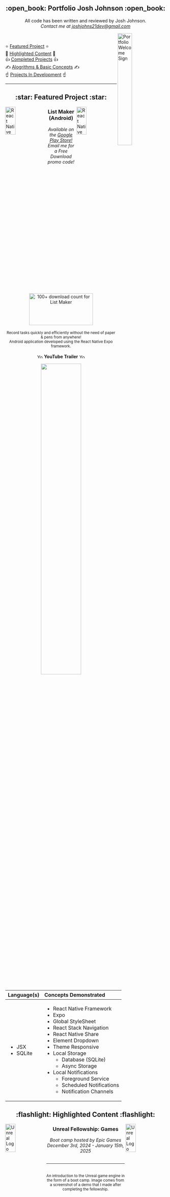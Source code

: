 <section id="heading">
<h1 align="center" style="font-weight: bold">:open_book: Portfolio Josh Johnson :open_book:</h1>

<div align='center'>

All code has been written and reviewed by Josh Johnson.<br>
<i>Contact me at joshjohns21dev@gmail.com</i><br>

</div>

<img src="/Portfolio_Assets/portfolio_welcome.gif" alt="Portfolio Welcome Sign" width="30%" height="30%" align='right'>

<br>

:star: [Featured Project](#star-featured-project-star) :star:<br>
:flashlight: [Highlighted Content](#flashlight-highlighted-content-flashlight) :flashlight:<br>
:thumbsup: [Completed Projects](#thumbsup-completed-projects-thumbsup) :thumbsup:<br>
:writing_hand: [Alogrithms & Basic Concepts](#writing_hand-algorithms--basic-concepts-writing_hand) :writing_hand:<br>
:point_up: [Projects In Development](#point_up-projects-in-development-point_up) :point_up:<br>

---
</section>

<!-- featured projects section -->
<section id="featured-project">
<h2 align="center">:star: Featured Project :star:</h2>

<img src="/Portfolio_Assets/react_native_logo.gif" alt="React Native Logo" width="25%" height="15%" align="left">
<img src="/Portfolio_Assets/react_native_logo.gif" alt="React Native Logo" width="25%" height="15%" align="right">

<h3 align="center">List Maker<br>&lpar;Android&rpar;</h3>
<div align="center">
    <i>Available on the <a href="https://play.google.com/store/apps/details?id=com.joshjohnsonhub.listmaker&pcampaignid=web_share">Google Play Store!</a><br>
    Email me for a Free Download promo code!</i>
</div>

<br>

<div align="center">

<img src="/Portfolio_Assets/list_maker_100_downloads.png" alt="100+ download count for List Maker" width="200px" height="100px">

</div>

<br>

<div align="center">
    <small>Record tasks quickly and efficiently without the need of paper &amp; pens from anywhere!<br>Android application developed using the React Native Expo framework.</small>
</div>

<br>

<div align='center'>

<img src="/Portfolio_Assets/YouTube_Logo.png" alt="YouTube Logo" width="18" height="12">
<strong>YouTube Trailer</strong>
<img src="/Portfolio_Assets/YouTube_Logo.png" alt="YouTube Logo" width="18" height="12">

[<img src="./Portfolio_Assets/list_maker_feature_graphic_v2.png" width="50%">](https://youtu.be/dqWbDTCgx-w?si=LbKm_MnFfUuBWN88)
</div>

<div align='center'>

| Language&lpar;s&rpar; | Concepts Demonstrated |
| :------------------------ | :------------------------ | 
| <ul><li>JSX</li><li>SQLite</li></ul> | <ul><li>React Native Framework</li><li>Expo</li><li>Global StyleSheet</li><li>React Stack Navigation</li><li>React Native Share</li><li>Element Dropdown</li><li>Theme Responsive</li><li>Local Storage<ul><li>Database (SQLite)</li><li>Async Storage</li></ul></li><li>Local Notifications<ul><li>Foreground Service</li><li>Scheduled Notifications</li><li>Notification Channels</li></ul></li></ul> |

</div>

</section>

<!-- highlighted content section -->
<section id="highlighted-content">
<h2 align="center">:flashlight: Highlighted Content :flashlight:</h2>

<img src="/Portfolio_Assets/Unreal_Engine_logo.png" alt="Unreal Logo" width="25%" height="15%" align="left">
<img src="/Portfolio_Assets/Unreal_Engine_logo.png" alt="Unreal Logo" width="25%" height="15%" align="right">

<h3 align="center">Unreal Fellowship: Games</h3>
<div align="center">
    <i>Boot camp hosted by Epic Games</i><br>
    <i>December 3rd, 2024 - January 15th, 2025</i>
</div>

<br>

<hr>

<br>

<div align="center">
    <small>An introduction to the Unreal game engine in the form of a boot camp. Image comes from a screenshot of a demo that I made after completing the fellowship.</small>
</div>

<br>

<div align='center'>

[<img src="./Portfolio_Assets/Unreal_Excitement3.png" width="90%">](https://youtu.be/XHenpeGaOaU)
</div>

</section>

<!-- completed projects section -->
<section id="completed-projects">
<h2 align="center">:thumbsup: Completed Projects :thumbsup:</h2>
<p align="center">
    <img src="/Portfolio_Assets/my_hero_academia.gif" alt="Izuku Midoriya Admiring Projects" width="500" height="250">
</p>

<div align='center'>

| Project | Language&lpar;s&rpar; | Concepts Demonstrated | Description |
| :------------------------: | :------------------------ | :----------------------- | :------------------------------------: |
| [Simple Fitness Log - Android Application](https://github.com/JoshMJohnson/Fitness_Log_Ads) | <p align='center'>C#</p> | <ul><li>.NET MAUI Framework</li><li>Google AdMob</li><li>Google Play Store</li><li>Dotted Graph</li><li>Local Storage<ul><li>File System</li><li>Preferences</li><li>Database (SQLite)</li></ul></li><li>Navigation<ul><li>Tab</li><li>Flyout</li></ul></li><li>Theme Changes (light/dark mode)</li></ul> | A simple fitness log that records an individuals fitness achievements, goals, and basic recordings. Built using Microsoft .NET MAUI framework. |
| [Stock Tracker - Android Application](https://github.com/JoshMJohnson/StockTracker) | <p align='center'>C#</p> | <ul><li>.NET MAUI Framework</li><li>Local Push Notifications</li><li>Foreground Service</li><li>Local Storage<ul><li>Database (SQLite)</li><li>Preferences</li></ul></li><li>Routing</li><li>Timers</li><li>Twelve Data API</li><li>Buttons<ul><li>Radio</li><li>Slider</li><li>Picker</li><li>Time Picker</li></ul></li><li>Theme Changes (light/dark mode)</li></ul> | Android application that connects to the stock market and creates local push notifications. Notifications include a list of stocks that have changed by a certain percentage for that day. Percentage threshold, notification times, and watchlist stocks are picked by the user. Built using Microsoft .NET MAUI framework. |
| [Chess](/Chess) | <p align='center'>Python</p> | <ul><li>Alpha Blending</li><li>Hash Tables</li><li>Instances</li><li>Mouse Coordinates</li><li>User Input</li><li>2-Dimensional Arrays</li><li>Image Processing</li><li>Scripting</li><li>Python Libraries<ul><li>pygame</li><li>os</li><li>sys</li><li>threading</li><li>time</li></ul></li></ul> | Loads up a chess board and allows the game of chess to be played |
| [Tic&ndash;Tac&ndash;Toe](/TicTacToe) | <p align='center'>Python</p> | <ul><li>Timer Usage</li><li>Pop&ndash;Up Message Boxs</li><li>Arrays</li><li>Tables</li><li>Frames</li><li>Buttons</li><li>Random Integer/Float Generation</li><li>Scripting</li><li>Python Libraries<ul><li>Tkinter</li><li>Random</li><li>Time</li></ul></li></ul> | Tic&ndash;Tac&ndash;Toe game where the user can play against the AI or another human player |
| [Speed Force Prison Game](/Speed_Force_Prison_Game)  | <p align='center'>Java</p> | <ul><li>3&ndash;Dimensional Rendering</li><li>Sprites</li><li>User Input<ul><li>Keyboard</li><li>Mouse</li></ul></li><li>JFrames&sol;JPanels<ul><li>JButtons</li><li>JLabels</li><li>JTextFields</li></ul></li><li>Timer Usage</li><li>Image Usage</li><li>Threads</li><li>Java Class Interaction</li></ul> | 3&ndash;Dimensional game written in Java that uses Java&apos;s graphical interface for rendering effects |
| [Account Manager](/Account_Manager) | <ul><li>HTML</li><li>CSS</li><li>JavaScript</li><li>SQLite</li></ul> | <ul><li>Animation</li><li>Tables</li><li>JavaScript Promises</li><li>Form Usage<ul><li>Requirements</li><li>Hidden Content</li><li>User Input<ul><li>Password</li><li>Text</li><li>Date</li><li>Email</li><li>Tel</li><li>Radio</li><li>Image</li></ul></li></ul></li><li>Node JS</li><li>DOM Elements</li><li>Server Side vs. Client Side</li></li><li>Database Management<ul><li>Create Tables</li><li>Retrieving Data</li><li>Inserting Data</li><li>Updating Data</li><li>Removing Data</li></ul></li><li>Image Usage</li><li>Links<ul><li>Relative</li></ul><li>Custom Error Messages</li><li>User Permissions&sol;Restrictions</li></ul> | Allows a user to create&sol;delete accounts and be able to login&sol;logout of such accounts with special privileges based on user permissions |
| [Jokes Project](/Jokes_Project) | <ul><li>HTML</li><li>CSS</li><li>JavaScript</li><li>SQLite</li></ul> | <ul><li>Node JS</li><li>Database Management<ul><li>Create Tables</li><li>Retrieving Data</li><li>Inserting Data</li></ul></li><li>DOM Elements</li><li>Buttons</li><li>Links<ul><li>Relative</li></ul></li><li>Form Usage<ul><li>Requirements</li><li>Hidden Content</li><li>User Input<ul><li>Radio</li><li>Text</li><li>Checkbox</li><li>Textarea</li><li>Dropdown Box</li></ul></li></ul></li><li>Client Side vs. Server Side</li></ul> | Keeps a database of jokes that users can add jokes to and&frasl;or retrieve jokes from |
| [Ultimate Frisbee Wiki](/Ultimate_Frisbee_Wiki) | <ul><li>HTML</li><li>CSS</li></ul> | <ul><li>Links<ul><li>Anchor</li><li>Absolute</li></ul></li><li>Image Usage</li><li>Quotes</li><li>Lists<ul><li>Sorted</li><li>Unsorted</li></ul></li></ul> | Customized ultimate frisbee Wiki page |

</div>

---
</section>

<!-- algorithms & basic concepts section -->
<section id="algorithms">
<h2 align="center">:writing_hand: Algorithms & Basic Concepts :writing_hand:</h2>
<p align="center">
    <img src="/Portfolio_Assets/in_order_tree_traversal.gif" alt="In Order Tree Traversal" width="500" height="250">
</p>

<div align='center'>

| Algorithm&sol;Concept | Language | Concepts Demonstrated | Description |
| :------------------------: | :------------------------: | :------------------------ | :------------------------------------: |
| [Sort Array](/C/Sort_Array.c) | C | <ul><li>Sorting Algorithms<ul><li>Selection</li><li>Insertion</li><li>Quick</li><li>Bubble</li><li>Merge</li></ul></li><li>File Usage<ul><li>Reading from files</li></ul></li><li>Arrays</li><li>Pointers</li><li>Random Integer Generation</li></ul> | Organizes lists of integers in ascending order using different sorting algorithms with lists gathered using different methods |
| [Read&sol;Write File](/C/Read_Write_File.c) | C | <ul><li>File Usage<ul><li>Reading from files</li><li>Writing to files</li></ul></li></ul> | Demonstrates basic file operations |
| [Hello World](/C/Hello_World.c) | C | <p align="center">Using the console</p> | Classic &lsquo;hello world&rsquo; program |
| [Arraylist Management](/Java/ArrayListManagement.java) | Java | <ul><li>Better Comments Extension</li><li>Arraylist Specifications</li><li>Arraylist Insertion</li><li>Arraylist Deletion</li><li>Element Locating</li><li>Element Manipulation</li><li>Iteration</li></ul>  | Demonstrates Arraylist methods |
| [Sort Array](/Java/SortArray.java) | Java | <ul><li>Sorting Algorithms<ul><li>Selection</li><li>Insertion</li><li>Quick</li><li>Bubble</li><li>Merge</li></ul></li><li>File Usage<ul><li>Reading from files</li></ul></li><li>Arrays</li><li>Arraylists</li><li>Random Integer Generation</li></ul> | Organizes lists of integers in ascending order using different sorting algorithms with lists gathered using different methods |
| [Read&sol;Write File](/Java/ReadWriteFile.java) | Java | <ul><li>File Usage<ul><li>Reading from files</li><li>Writing to files</li></ul></li></ul>  | Demonstrates basic file operations |
| [Hello World](/Java/HelloWorld.java) | Java | <p align="center">Using the console</p>  | Classic &lsquo;hello world&rsquo; program |
| [Array Management](/JavaScript/array_management.js) | JavaScript | <ul><li>Better Comments Extension</li><li>Array Specifications</li><li>List Conditions</li><li>Iteration</li><li>List Manipulation</li><li>Insertion</li><li>Deletion</li><li>Element Locating</li><li>Element Manipulation</li></ul>  | Demonstrates array methods |
| [Sort Array](/JavaScript/sort_array.js) | JavaScript | <ul><li>Sorting Algorithms<ul><li>Selection</li><li>Insertion</li><li>Quick</li><li>Bubble</li><li>Merge</li></ul></li><li>File Usage<ul><li>Reading from files</li></ul></li><li>Arrays</li><li>Random Integer Generation</li></ul> | Organizes lists of integers in ascending order using different sorting algorithms with lists gathered using different methods |
| [Hello World](/JavaScript/hello_world.js) | JavaScript | <p align="center">Using the console</p>  | Classic &lsquo;hello world&rsquo; program |
| [List Management](/Python/ListManagement.py) | Python | <ul><li>Better Comments Extension</li><li>List Specifications</li><li>Insertion</li><li>Deletion</li><li>Element Locating</li><li>Element Manipulation</li></ul>  | Demonstrates list functions |
| [Sort Array](/Python/SortArray.py) | Python | <ul><li>Sorting Algorithms<ul><li>Selection</li><li>Insertion</li><li>Quick</li><li>Bubble</li><li>Merge</li></ul></li><li>File Usage<ul><li>Reading from files</li></ul></li><li>Arrays</li><li>Random Integer Generation</li></ul> | Organizes lists of integers in ascending order using different sorting algorithms with lists gathered using different methods |
| [Read&sol;Write File](/Python/ReadWriteFile.py) | Python | <ul><li>File Usage<ul><li>Reading from files</li><li>Writing to files</li></ul></li></ul> | Demonstrates basic file operations |
| [Hello World](/Python/HelloWorld.py) | Python | <p align="center">Using the console</p>  | Classic &lsquo;hello world&rsquo; program |

</div>

---
</section>

<!-- projects in development section -->
<section id="development-projects">
<h2 align="center">:point_up: Projects In Development :point_up:</h2>
<p align="center">
    <img src="/Portfolio_Assets/mr_incredible_coding.gif" alt="Mr Incredible Working Tirelessly" width="500" height="250">
</p>

<div align='center'>

| Project | Language&lpar;s&rpar; | Concepts Demonstrated | Description |
| :------------------------: | :------------------------: | :------------------------ | :------------------------------------: |
| [Stock Alert](https://github.com/JoshMJohnson/Stock_Alert) | Dart | <ul><li>Flutter Framework</li><li>Firebase Cloud Storage</li><li>Foreground Service</li><li>Scheduled Local Notifications</li><li>Twelve Data API</li><li>Stack Navigation</li></ul> | Provides stock alerts of major day price changes for stocks on a watchlist |

</div>

<div align='center'>

<sup>_Projects in development are currently being worked on_</sup>

</div>

</section>

<!-- footer section -->
<div align="center">
    <p>:arrow_up: <a href="#open_book-portfolio-josh-johnson-open_book">Back to top</a> :arrow_up:</p>
</div>